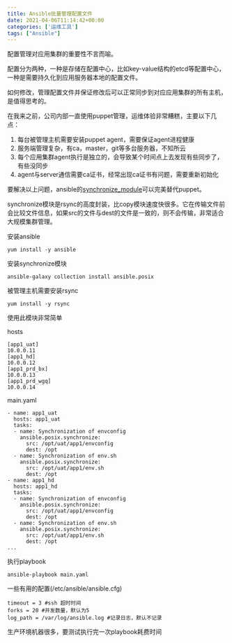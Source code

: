 ```yaml
---
title: Ansible批量管理配置文件
date: 2021-04-06T11:14:42+00:00
categories: ['运维工具']
tags: ["Ansible"]
---
```

配置管理对应用集群的重要性不言而喻。

配置分为两种，一种是存储在配置中心，比如key-value结构的etcd等配置中心，一种是需要持久化到应用服务器本地的配置文件。

如何修改，管理配置文件并保证修改后可以正常同步到对应应用集群的所有主机，是值得思考的。

在我来之前，公司内部一直使用puppet管理，运维体验非常糟糕，主要以下几点：

1. 每台被管理主机需要安装puppet agent，需要保证agent进程健康
2. 服务端管理复杂，有ca，master，git等多台服务器，不知所云
3. 每个应用集群agent执行是独立的，会导致某个时间点上去发现有些同步了，有些没同步
4. agent与server通信需要ca证书，经常出现ca证书有问题，需要重新初始化

要解决以上问题，ansible的[synchronize_module](https://docs.ansible.com/ansible/latest/collections/ansible/posix/synchronize_module.html)可以完美替代puppet。

synchronize模块是rsync的高度封装，比copy模块速度快很多。它在传输文件前会比较文件信息，如果src的文件与dest的文件是一致的，则不会传输，非常适合大规模集群管理。

安装ansible

```
yum install -y ansible
```

安装synchronize模块

```
ansible-galaxy collection install ansible.posix
```

被管理主机需要安装rsync

```
yum install -y rsync
```

使用此模块非常简单

hosts

```
[app1_uat]
10.0.0.11
[app1_hd]
10.0.0.12
[app1_prd_bx]
10.0.0.13
[app1_prd_wgq]
10.0.0.14
```

main.yaml

```
- name: app1_uat
  hosts: app1_uat
  tasks:
  - name: Synchronization of envconfig
    ansible.posix.synchronize:
      src: /opt/uat/app1/envconfig
      dest: /opt
  - name: Synchronization of env.sh
    ansible.posix.synchronize:
      src: /opt/uat/app1/env.sh
      dest: /opt
- name: app1_hd
  hosts: app1_hd
  tasks:
  - name: Synchronization of envconfig
    ansible.posix.synchronize:
      src: /opt/uat/app1/envconfig
      dest: /opt
  - name: Synchronization of env.sh
    ansible.posix.synchronize:
      src: /opt/uat/app1/env.sh
      dest: /opt
...
```

执行playbook

```
ansible-playbook main.yaml
```

一些有用的配置(/etc/ansible/ansible.cfg)

```
timeout = 3 #ssh 超时时间
forks = 20 #并发数量，默认为5
log_path = /var/log/ansible.log #记录日志，默认不记录
```

生产环境机器很多，要测试执行完一次playbook耗费时间
